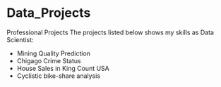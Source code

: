 # Data_Projects
Professional Projects
The projects listed below shows my skills as Data Scientist:
* Mining Quality Prediction
* Chigago Crime Status
* House Sales in King Count USA
* Cyclistic bike-share analysis 
